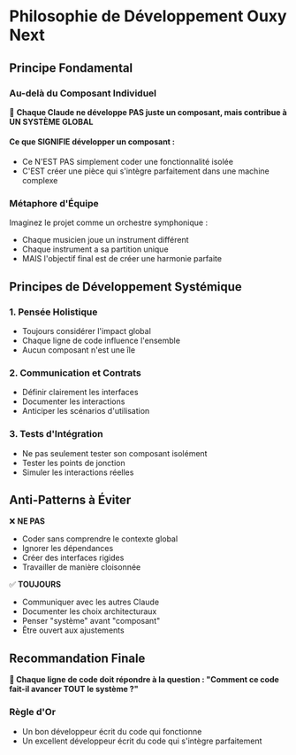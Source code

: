 # Philosophie de Développement Ouxy Next

## Principe Fondamental

### Au-delà du Composant Individuel

🔑 **Chaque Claude ne développe PAS juste un composant, mais contribue à UN SYSTÈME GLOBAL**

#### Ce que SIGNIFIE développer un composant :
- Ce N'EST PAS simplement coder une fonctionnalité isolée
- C'EST créer une pièce qui s'intègre parfaitement dans une machine complexe

### Métaphore d'Équipe

Imaginez le projet comme un orchestre symphonique :
- Chaque musicien joue un instrument différent
- Chaque instrument a sa partition unique
- MAIS l'objectif final est de créer une harmonie parfaite

## Principes de Développement Systémique

### 1. Pensée Holistique
- Toujours considérer l'impact global
- Chaque ligne de code influence l'ensemble
- Aucun composant n'est une île

### 2. Communication et Contrats
- Définir clairement les interfaces
- Documenter les interactions
- Anticiper les scénarios d'utilisation

### 3. Tests d'Intégration
- Ne pas seulement tester son composant isolément
- Tester les points de jonction
- Simuler les interactions réelles

## Anti-Patterns à Éviter

❌ **NE PAS**
- Coder sans comprendre le contexte global
- Ignorer les dépendances
- Créer des interfaces rigides
- Travailler de manière cloisonnée

✅ **TOUJOURS**
- Communiquer avec les autres Claude
- Documenter les choix architecturaux
- Penser "système" avant "composant"
- Être ouvert aux ajustements

## Recommandation Finale

**🌟 Chaque ligne de code doit répondre à la question : "Comment ce code fait-il avancer TOUT le système ?"**

### Règle d'Or
- Un bon développeur écrit du code qui fonctionne
- Un excellent développeur écrit du code qui s'intègre parfaitement